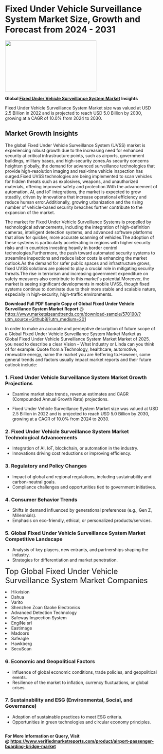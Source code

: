 <H1>Fixed Under Vehicle Surveillance System Market Size, Growth and Forecast from 2024 - 2031</H1><img class="aligncenter size-medium wp-image-584254" src="https://thirdeyenews.in/wp-content/uploads/2024/09/Global-Market-Research-300x168.jpeg" alt="" width="300" height="168" /><p><strong>Global&nbsp;<a href="https://www.marketsizeandtrends.com/download-sample/570190/?utm_source=Github8j?utm_medium=201">Fixed Under Vehicle Surveillance System Market</a> Insights</strong></p><p>Fixed Under Vehicle Surveillance System Market size was valued at USD 2.5 Billion in 2022 and is projected to reach USD 5.0 Billion by 2030, growing at a CAGR of 10.0% from 2024 to 2030.</p><p><h2>Market Growth Insights</h2> <p>The global Fixed Under Vehicle Surveillance System (UVSS) market is experiencing robust growth due to the increasing need for enhanced security at critical infrastructure points, such as airports, government buildings, military bases, and high-security zones.As security concerns heighten globally, the demand for advanced surveillance technologies that provide high-resolution imaging and real-time vehicle inspection has surged.Fixed UVSS technologies are being implemented to scan vehicles for hidden threats such as explosives, weapons, and unauthorized materials, offering improved safety and protection.With the advancement of automation, AI, and IoT integrations, the market is expected to grow steadily, driven by innovations that increase operational efficiency and reduce human error.Additionally, growing urbanization and the rising number of vehicle-based security breaches further contribute to the expansion of the market.</p> <p>The market for Fixed Under Vehicle Surveillance Systems is propelled by technological advancements, including the integration of high-definition cameras, intelligent detection systems, and advanced software platforms that allow for quicker, more accurate scanning of vehicles.The adoption of these systems is particularly accelerating in regions with higher security risks and in countries investing heavily in border control technologies.Furthermore, the push toward automated security systems to streamline inspections and reduce labor costs is enhancing the market outlook.As the demand for safer public spaces and infrastructure grows, fixed UVSS solutions are poised to play a crucial role in mitigating security threats.The rise in terrorism and increasing government expenditure on safety measures also contribute to this market's potential.Moreover, the market is seeing significant developments in mobile UVSS, though fixed systems continue to dominate due to their more stable and scalable nature, especially in high-security, high-traffic environments.</p> <p><span class=""><strong>Download Full PDF Sample Copy of Global Fixed Under Vehicle Surveillance System Market Report</strong> @ <a href="https://www.marketsizeandtrends.com/download-sample/570190/?utm_source=Github8j?utm_medium=201" target="_blank">https://www.marketsizeandtrends.com/download-sample/570190/?utm_source=Github8j?utm_medium=201</a></span></p><p>In order to make an accurate and perceptive description of future scope of a Global&nbsp;Fixed Under Vehicle Surveillance System Market Market as Global&nbsp;Fixed Under Vehicle Surveillance System Market Market of 2025, you need to describe a clear Vision &ndash; What Industry or Linda can you think of for example: Quote from a Technology, healthcare, automotive, renewable energy, name the market you are Reffering to.However, some general trends and factors usually impact market reports and their future outlook include:</p><h3>1.&nbsp;<strong>Fixed Under Vehicle Surveillance System Market Growth Projections</strong></h3><ul><li>Examine market size trends, revenue estimates and CAGR (Compounded Annual Growth Rate) projections.</li><li><p>Fixed Under Vehicle Surveillance System Market size was valued at USD 2.5 Billion in 2022 and is projected to reach USD 5.0 Billion by 2030, growing at a CAGR of 10.0% from 2024 to 2030.</p></li></ul><h3>2.&nbsp;<strong>Fixed Under Vehicle Surveillance System Market Technological Advancements</strong></h3><ul><li>Integration of AI, IoT, blockchain, or automation in the industry.</li><li>Innovations driving cost reductions or improving efficiency.</li></ul><h3>3.&nbsp;<strong>Regulatory and Policy Changes</strong></h3><ul><li>Impact of global and regional regulations, including sustainability and carbon-neutral goals.</li><li>Compliance challenges and opportunities tied to government initiatives.</li></ul><h3>4.&nbsp;<strong>Consumer Behavior Trends</strong></h3><ul><li>Shifts in demand influenced by generational preferences (e.g., Gen Z, Millennials).</li><li>Emphasis on eco-friendly, ethical, or personalized products/services.</li></ul><h3>5.&nbsp;<strong>Global Fixed Under Vehicle Surveillance System Market Competitive Landscape</strong></h3><ul><li>Analysis of key players, new entrants, and partnerships shaping the industry.</li><li>Strategies for differentiation and market penetration.</li></ul><p data-pm-slice="1 1 []"><span style="color: inherit; font-family: inherit; font-size: 25px;">Top Global Fixed Under Vehicle Surveillance System Market Companies</span></p><div class="" data-test-id=""><p><li>Hikvision</li><li> Dahua</li><li> Varito</li><li> Shenzhen Zoan Gaoke Electronics</li><li> Advanced Detection Technology</li><li> Safeway Inspection System</li><li> EngiNe srl</li><li> Eastimage</li><li> Madoors</li><li> Safeagle</li><li> Hawkberg</li><li> SecuScan</li></p></div><h3>6.&nbsp;<strong>Economic and Geopolitical Factors</strong></h3><ul><li>Influence of global economic conditions, trade policies, and geopolitical events.</li><li>Resilience of the market to inflation, currency fluctuations, or global crises.</li></ul><h3>7.&nbsp;<strong>Sustainability and ESG (Environmental, Social, and Governance)</strong></h3><ul><li>Adoption of sustainable practices to meet ESG criteria.</li><li>Opportunities in green technologies and circular economy principles.</li></ul><h2><strong style="font-size: 14px;">For More Information or Query, Visit @&nbsp;</strong><a style="background-color: #ffffff; font-size: 14px;" href="https://www.marketsizeandtrends.com/report/fixed-under-vehicle-surveillance-system-market/" target="_blank">https://www.verifiedmarketreports.com/product/airport-passenger-boarding-bridge-market</a></h2>